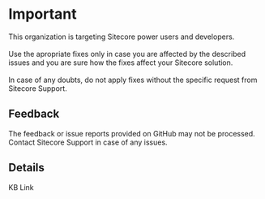 # Important

This organization is targeting Sitecore power users and developers.<br/><br/>
Use the apropriate fixes only in case you are affected by the described issues and you are sure how the fixes affect your Sitecore solution.<br/>
<br/>
In case of any doubts, do not apply fixes without the specific request from Sitecore Support.<br/>

## Feedback

The feedback or issue reports provided on GitHub may not be processed. Contact Sitecore Support in case of any issues.<br/>

## Details
KB Link

